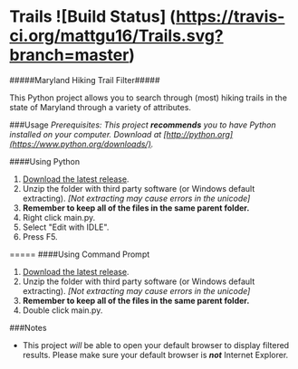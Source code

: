 Trails ![Build Status] (https://travis-ci.org/mattgu16/Trails.svg?branch=master)
============
#####Maryland Hiking Trail Filter#####

This Python project allows you to search through (most) hiking trails in the state of Maryland through a variety of attributes.

###Usage
_Prerequisites: This project **recommends** you to have Python installed on your computer. Download at [http://python.org](https://www.python.org/downloads/)._

####Using Python
1. [Download the latest release](https://github.com/mattgu16/Trails/releases/).
2. Unzip the folder with third party software (or Windows default extracting). _[Not extracting may cause errors in the unicode]_
3. **Remember to keep all of the files in the same parent folder.**
4. Right click main.py.
5. Select "Edit with IDLE".
6. Press F5.

=====
####Using Command Prompt
1. [Download the latest release](https://github.com/mattgu16/Trails/releases/).
2. Unzip the folder with third party software (or Windows default extracting). _[Not extracting may cause errors in the unicode]_
3. **Remember to keep all of the files in the same parent folder.**
4. Double click main.py.

###Notes
- This project _will_ be able to open your default browser to display filtered results. Please make sure your default browser is ***not*** Internet Explorer.

